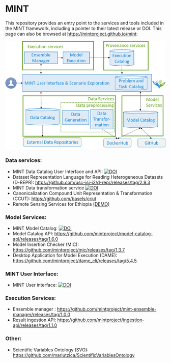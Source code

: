 # MINT
This repository provides an entry point to the services and tools included in the MINT framework, including a pointer to their latest release or DOI. This page can also be browsed at https://mintproject.github.io/mint:

![image](architecture_reduced.png)

### Data services:
- MINT Data Catalog User Interface and API: [![DOI](https://zenodo.org/badge/159735867.svg)](https://zenodo.org/badge/latestdoi/159735867)
- Dataset Representation Language for Reading Heterogeneous Datasets (D-REPR): https://github.com/usc-isi-i2/d-repr/releases/tag/2.9.3
- MINT Data transformation service [![DOI](https://zenodo.org/badge/191113450.svg)](https://zenodo.org/badge/latestdoi/191113450)
- Canonicalization Compound Unit Representation & Transformation (CCUT): https://github.com/basels/ccut
- Remote Sensing Services for Ethiopia [(DEMO)](http://umnlcc.cs.umn.edu/river-width-demo/)

### Model Services:
- MINT Model Catalog: [![DOI](https://zenodo.org/badge/184657823.svg)](https://zenodo.org/badge/latestdoi/184657823)
- Model Catalog API: https://github.com/mintproject/model-catalog-api/releases/tag/1.6.0
- Model Insertion Checker (MIC): https://github.com/mintproject/mic/releases/tag/1.3.7
- Desktop Application for Model Execution (DAME): https://github.com/mintproject/dame_cli/releases/tag/5.4.5

### MINT User Interface:
- MINT User interface: [![DOI](https://zenodo.org/badge/196629626.svg)](https://zenodo.org/badge/latestdoi/196629626)

### Execution Services:
- Ensemble manager : https://github.com/mintproject/mint-ensemble-manager/releases/tag/1.0.0
- Result ingestion API: https://github.com/mintproject/ingestion-api/releases/tag/1.1.0

### Other:
- Scientific Variables Ontology (SVO): https://github.com/mariutzica/ScientificVariablesOntology
